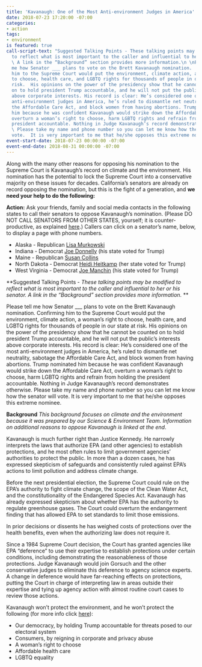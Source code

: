 ```yaml
---
title: 'Kavanaugh: One of the Most Anti-environment Judges in America'
date: 2018-07-23 17:20:00 -07:00
categories:
- action
tags:
- environment
is featured: true
call-script-text: "Suggested Talking Points - These talking points may be modified
  to reflect what is most important to the caller and influential to her or his senator.
  \ A link in the “Background” section provides more information.\n \nPlease tell
  me how Senator ___ plans to vote on the Brett Kavanaugh nomination.  Confirming
  him to the Supreme Court would put the environment, climate action, a woman’s right
  to choose, health care, and LGBTQ rights for thousands of people in our state at
  risk.  His opinions on the power of the presidency show that he cannot be counted
  on to hold president Trump accountable, and he will not put the public’s interests
  above corporate interests. His record is clear: He’s considered one of the most
  anti-environment judges in America, he’s ruled to dismantle net neutrality, sabotage
  the Affordable Care Act, and block women from having abortions. Trump nominated
  him because he was confident Kavanaugh would strike down the Affordable Care Act,
  overturn a woman’s right to choose, harm LGBTQ rights and refrain from holding the
  president accountable. Nothing in Judge Kavanaugh’s record demonstrates otherwise.
  \ Please take my name and phone number so you can let me know how the senator will
  vote.  It is very important to me that he/she opposes this extreme nominee. \n"
event-start-date: 2018-07-23 00:00:00 -07:00
event-end-date: 2018-08-31 00:00:00 -07:00
---
```


Along with the many other reasons for opposing his nomination to the Supreme Court is Kavanaugh’s record on climate and the environment.  His nomination has the potential to lock the Supreme Court into a conservative majority on these issues for decades.  California’s senators are already on record opposing the nomination, but this is the fight of a generation, and **we need your help to do the following:**

**Action:** Ask your friends, family and social media contacts in the following states to call their senators to oppose Kavanaugh’s nomination.  (Please DO NOT CALL SENATORS FROM OTHER STATES, yourself; it is counter-productive, as explained [here](https://www.indivisible.org/resource/not-call-members-arent/?link_id=1&can_id=06c9460b9153c981a6209546f87ff5a0&source=email-newsletter-717-call-only-your-members-of-congress&email_referrer=email_386130___subject_480498&email_subject=newsletter-717-call-only-your-members-of-congress).)  Callers can click on a senator’s name, below, to display a page with phone numbers.

- Alaska - Republican [Lisa Murkowski](https://www.murkowski.senate.gov/contact/office-locations)  
- Indiana - Democrat [Joe Donnelly](https://www.donnelly.senate.gov/contact/office-locations) (his state voted for Trump)
- Maine - Republican [Susan Collins](https://www.numbersusa.com/content/my/congress/395/contact)
- North Dakota - Democrat [Heidi Heitkamp](https://www.numbersusa.com/content/my/congress/11588/contact) (her state voted for Trump)
- West Virginia - Democrat [Joe Manchin](https://www.manchin.senate.gov/contact-joe/office-locations) (his state voted for Trump)

**Suggested Talking Points - *These talking points may be modified to reflect what is most important to the caller and influential to her or his senator.  A link in the “Background” section provides more information.* **
 
Please tell me how Senator ___ plans to vote on the Brett Kavanaugh nomination.  Confirming him to the Supreme Court would put the environment, climate action, a woman’s right to choose, health care, and LGBTQ rights for thousands of people in our state at risk.  His opinions on the power of the presidency show that he cannot be counted on to hold president Trump accountable, and he will not put the public’s interests above corporate interests. His record is clear: He’s considered one of the most anti-environment judges in America, he’s ruled to dismantle net neutrality, sabotage the Affordable Care Act, and block women from having abortions. Trump nominated him because he was confident Kavanaugh would strike down the Affordable Care Act, overturn a woman’s right to choose, harm LGBTQ rights and refrain from holding the president accountable. Nothing in Judge Kavanaugh’s record demonstrates otherwise.  Please take my name and phone number so you can let me know how the senator will vote.  It is very important to me that he/she opposes this extreme nominee. 


**Background** 
*This background focuses on climate and the environment because it was prepared by our Science & Environment Team.  Information on additional reasons to oppose Kavanaugh is linked at the end*. 

Kavanaugh is much further right than Justice Kennedy.  He narrowly interprets the laws that authorize EPA (and other agencies) to establish protections, and he most often rules to limit government agencies’ authorities to protect the public.  In more than a dozen cases, he has expressed skepticism of safeguards and consistently ruled against EPA’s actions to limit pollution and address climate change.  

Before the next presidential election, the Supreme Court could rule on the EPA’s authority to fight climate change, the scope of the Clean Water Act, and the constitutionality of the Endangered Species Act. Kavanaugh has already expressed skepticism about whether EPA has the authority to regulate greenhouse gases. The Court could overturn the endangerment finding that has allowed EPA to set standards to limit  those emissions.

In prior decisions or dissents he has weighed costs of protections over the health benefits, even when the authorizing law does not require it. 

Since a 1984 Supreme Court decision, the Court has granted agencies like EPA “deference” to use their expertise to establish protections under certain conditions, including demonstrating the reasonableness of those protections.  Judge Kavanaugh would join Gorsuch and the other conservative judges to eliminate this deference to agency science experts.  A change in deference would have far-reaching effects on protections, putting the Court in charge of interpreting law in areas outside their expertise and tying up agency action with almost routine court cases to review those actions.    

Kavanaugh won’t protect the environment, and he won’t protect the following (for more info click [here](https://www.indivisible.org/resource/must-stop-kavanaugh-becoming-trumps-next-supreme-court-justice/)):  

- Our democracy, by holding Trump accountable for threats posed to our electoral system
- Consumers, by reigning in corporate and privacy abuse  
- A woman’s right to choose 
- Affordable health care
- LGBTQ equality 
